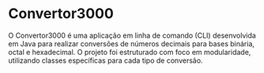 # Convertor3000
O Convertor3000 é uma aplicação em linha de comando (CLI) desenvolvida em Java para realizar conversões de números decimais para bases binária, octal e hexadecimal. O projeto foi estruturado com foco em modularidade, utilizando classes específicas para cada tipo de conversão.
